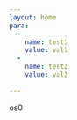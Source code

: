 ```yaml
---
layout: home
para:
  -
    name: test1
    value: val1
  -
    name: test2
    value: val2

---
```





os0

